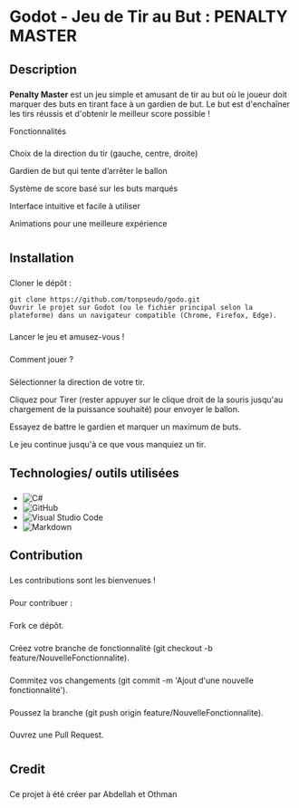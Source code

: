 # Godot - Jeu de Tir au But :   **PENALTY MASTER**
###
## Description
###
**Penalty Master** est un jeu simple et amusant de tir au but où le joueur doit marquer des buts en tirant face à un gardien de but. Le but est d'enchaîner les tirs réussis et d'obtenir le meilleur score possible !

Fonctionnalités
###
Choix de la direction du tir (gauche, centre, droite)

Gardien de but qui tente d’arrêter le ballon

Système de score basé sur les buts marqués

Interface intuitive et facile à utiliser

Animations pour une meilleure expérience
#

## Installation
###
Cloner le dépôt :

```
git clone https://github.com/tonpseudo/godo.git
Ouvrir le projet sur Godot (ou le fichier principal selon la plateforme) dans un navigateur compatible (Chrome, Firefox, Edge).
```

###


Lancer le jeu et amusez-vous !
###

Comment jouer ?
###
Sélectionner la direction de votre tir.

Cliquez pour Tirer (rester appuyer sur le clique droit de la souris jusqu'au chargement de la puissance souhaité) pour envoyer le ballon.

Essayez de battre le gardien et marquer un maximum de buts.

Le jeu continue jusqu'à ce que vous manquiez un tir.

## Technologies/ outils utilisées
###
- ![C#](https://img.shields.io/badge/C%23-239120.svg?style=for-the-badge&logo=c-sharp&logoColor=white)
- ![GitHub](https://img.shields.io/badge/github-%23121011.svg?style=for-the-badge&logo=github&logoColor=white)
- ![Visual Studio Code](https://img.shields.io/badge/Visual%20Studio%20Code-0078d7.svg?style=for-the-badge&logo=visual-studio-code&logoColor=white)
- ![Markdown](https://img.shields.io/badge/markdown-%23000000.svg?style=for-the-badge&logo=markdown&logoColor=white)


###

## Contribution
###
Les contributions sont les bienvenues !
###
Pour contribuer :
###
Fork ce dépôt.
###
Créez votre branche de fonctionnalité (git checkout -b feature/NouvelleFonctionnalite).
###
Commitez vos changements (git commit -m 'Ajout d'une nouvelle fonctionnalité').
###
Poussez la branche (git push origin feature/NouvelleFonctionnalite).
###
Ouvrez une Pull Request.
#
## Credit
###
Ce projet à été créer par Abdellah et Othman

